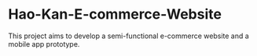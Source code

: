 # Hao-Kan-E-commerce-Website
This project aims to develop a semi-functional e-commerce website and a mobile app prototype.
